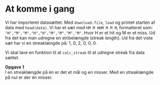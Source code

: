 # At komme i gang

Vi har importeret datasættet. Med `download.file`, `load` og printet starten af
data med `head(data)`. 
Vi har et sæt med `HM M HHM M M M`, formatteret som: `"H","M","M","H","H","M","M","M","M"`.
Hvor H er et hit og M er et miss. Ud fra det kan man udregne en stribelængde
(streak length). Ud fra det viste sæt har vi en streaklængde på: 1, 0, 2, 0, 0,
0.

Vi skal lave en funktion til at `calc_streak` til at udregne streak fra data
sættet.

**Opgave 1**  
I en streaklængde på én er det et mål og en misser. Med en streaklængde på nul
er der én misser.

